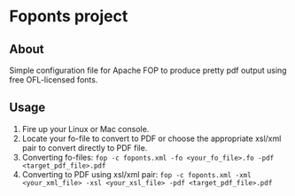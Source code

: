 # Foponts project
## About
Simple configuration file for Apache FOP to produce pretty pdf output using free OFL-licensed fonts.
## Usage

1. Fire up your Linux or Mac console.
2. Locate your fo-file to convert to PDF or choose the appropriate xsl/xml pair to convert directly to PDF file.
3. Converting fo-files:
```fop -c foponts.xml -fo <your_fo_file>.fo -pdf <target_pdf_file>.pdf```
4. Converting to PDF using xsl/xml pair:
```fop -c foponts.xml -xml <your_xml_file> -xsl <your_xsl_file> -pdf <target_pdf_file>.pdf```
